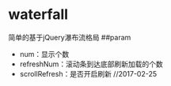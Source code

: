 # waterfall
简单的基于jQuery瀑布流格局
##param
* num：显示个数
* refreshNum：滚动条到达底部刷新加载的个数
* scrollRefresh：是否开启刷新
//2017-02-25